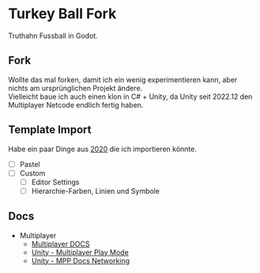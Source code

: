 # Turkey Ball Fork
Truthahn Fussball in Godot.

## Fork
Wollte das mal forken, damit ich ein wenig experimentieren kann, aber nichts am ursprünglichen Projekt ändere.\
Vielleicht baue ich auch einen klon in C# + Unity, da Unity seit 2022.12 den Multiplayer Netcode endlich fertig haben.

## Template Import
Habe ein paar Dinge aus [2020](https://github.com/LukasKurthRocks/GGJ2020) die ich importieren könnte.

- [ ] Pastel
- [ ] Custom
  - [ ] Editor Settings
  - [ ] Hierarchie-Farben, Linien und Symbole

## Docs

- Multiplayer
  - [Multiplayer DOCS](https://docs-multiplayer.unity3d.com/)
  - [Unity - Multiplayer Play Mode](https://docs.unity3d.com/Packages/com.unity.multiplayer.playmode@1.0/manual/index.html)
  - [Unity - MPP Docs Networking](https://docs-multiplayer.unity3d.com/mppm/current/about/)
